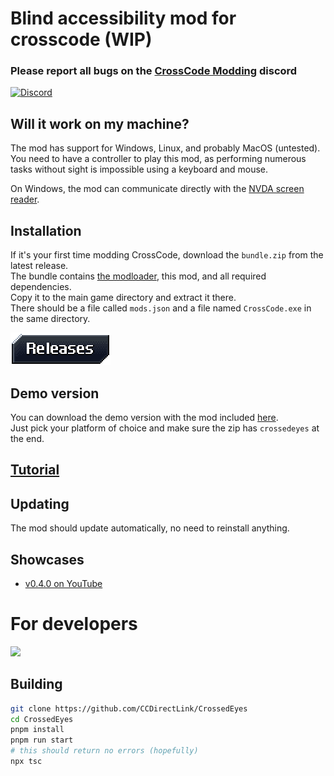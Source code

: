 <!-- markdownlint-disable MD013 MD024 MD001 MD045 -->
# Blind accessibility mod for crosscode (WIP)

### Please report all bugs on the [CrossCode Modding](https://discord.com/invite/3Xw69VjXfW) discord

[![Discord](https://img.shields.io/discord/382339402338402315?logo=discord&logoColor=white&label=CrossCode%20Modding)](https://discord.com/invite/3Xw69VjXfW)

## Will it work on my machine?

The mod has support for Windows, Linux, and probably MacOS (untested).  
You need to have a controller to play this mod, as performing numerous tasks without sight is impossible using a keyboard and mouse.  

On Windows, the mod can communicate directly with the [NVDA screen reader](https://www.nvaccess.org/).  

## Installation

If it's your first time modding CrossCode, download the `bundle.zip` from the latest release.  
The bundle contains [the modloader](https://github.com/CCDirectLink/CCLoader), this mod, and all required dependencies.  
Copy it to the main game directory and extract it there.  
There should be a file called `mods.json` and a file named `CrossCode.exe` in the same directory.  

[![Releases](https://github.com/CCDirectLink/organization/blob/master/assets/badges/releases%402x.png)](https://github.com/CCDirectLink/CrossedEyes/releases/latest/)

## Demo version
You can download the demo version with the mod included [here](https://github.com/krypciak/crosscode-demonizer/releases/latest).  
Just pick your platform of choice and make sure the zip has `crossedeyes` at the end.  

## [Tutorial](/TUTORIAL.md)

## Updating

The mod should update automatically, no need to reinstall anything.

## Showcases

- [v0.4.0 on YouTube](https://www.youtube.com/watch?v=ham2pcznMnM)  

# For developers

[![](https://tokei.rs/b1/github/CCDirectLink/CrossedEyes?type=typescript&label=TypeScript&style=flat)](https://tokei.rs/b1/github/CCDirectLink/CrossedEyes?type=typescript&label=TypeScript&style=flat)

## Building

```bash
git clone https://github.com/CCDirectLink/CrossedEyes
cd CrossedEyes
pnpm install
pnpm run start
# this should return no errors (hopefully)
npx tsc
```
